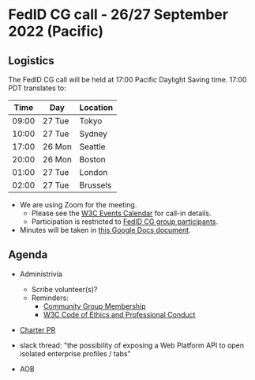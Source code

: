 # FedID CG call - 26/27 September 2022 (Pacific)

## Logistics

The FedID CG call will be held at 17:00 Pacific Daylight Saving time. 17:00 PDT translates to:

| Time         | Day    | Location      |
| ------------ | ------ | ------------- |
| 09:00        | 27 Tue | Tokyo         |
| 10:00        | 27 Tue | Sydney        |
| 17:00        | 26 Mon | Seattle       |
| 20:00        | 26 Mon | Boston        |
| 01:00        | 27 Tue | London        |
| 02:00        | 27 Tue | Brussels      |

* We are using Zoom for the meeting.
    * Please see the [W3C Events Calendar](https://www.w3.org/events/meetings/359d1ef8-6918-4a5f-bc7a-3ec23366752b/20220926T170000) for call-in details. 
    * Participation is restricted to [FedID CG group participants](https://www.w3.org/community/fed-id/participants).
* Minutes will be taken in [this Google Docs document](https://docs.google.com/document/d/1O7Rn8Aj4rsYWohdEP61lnGdgkai0xTZFQgm7XEA0RBM/edit#).


## Agenda

* Administrivia
  * Scribe volunteer(s)?
  * Reminders: 
     * [Community Group Membership](https://www.w3.org/community/fed-id/)
     * [W3C Code of Ethics and Professional Conduct](https://www.w3.org/Consortium/cepc/)

* [Charter PR](https://github.com/fedidcg/fedidcg.github.io/pull/2)

* slack thread: "the possibility of exposing a Web Platform API to open isolated enterprise profiles / tabs"

* AOB
